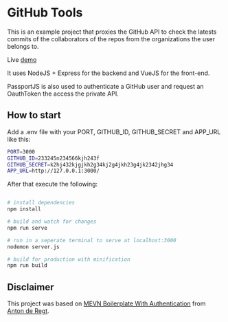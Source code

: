 # GitHub Tools

This is an example project that proxies the GitHub API to check the latests commits of the collaborators of the repos from the organizations the user belongs to.

Live [demo](https://shielded-caverns-50464.herokuapp.com/)

It uses NodeJS + Express for the backend and VueJS for the front-end. 

PassportJS is also used to authenticate a GitHub user and request an OauthToken the access the private API.

## How to start

Add a .env file with your PORT, GITHUB_ID, GITHUB_SECRET and APP_URL like this:

``` bash
PORT=3000
GITHUB_ID=233245n234566kjh243f
GITHUB_SECRET=k2hj432kjgjkh2g34kj2g4jkh23g4jk2342jhg34
APP_URL=http://127.0.0.1:3000/
```

After that execute the following:

``` bash

# install dependencies
npm install

# build and watch for changes
npm run serve

# run in a seperate terminal to serve at localhost:3000
nodemon server.js

# build for production with minification
npm run build
```


## Disclaimer

This project was based on [MEVN Boilerplate With Authentication](https://github.com/antonderegt/mevn-github-auth) from [Anton de Regt](https://github.com/antonderegt).